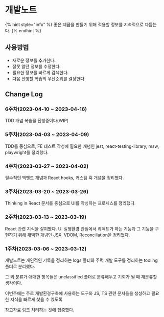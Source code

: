 # 개발노트

{% hint style="info" %}
좋은 제품을 만들기 위해 적용할 정보를 지속적으로 다듬는다.
{% endhint %}

## 사용방법

- 새로운 정보를 추가한다.
- 잘못 알던 정보를 수정한다.
- 필요한 정보를 빠르게 검색한다.
- 다음 진행할 학습의 우선순위를 결정한다.

## Change Log

### 6주차(2023-04-10 ~ 2023-04-16)

TDD 개념 복습을 진행중이다(WIP)

### 5주차(2023-04-03 ~ 2023-04-09)

TDD를 중심으로, FE 테스트 작성에 필요한 개념인 jest, react-testing-library, msw, playwright를 정리했다.

### 4주차(2023-03-27 ~ 2023-04-02)

필수적인 백엔드 개념과 React hooks, 커스텀 훅 개념을 정리했다.

### 3주차(2023-03-20 ~ 2023-03-26)

Thinking in React 문서를 중심으로 UI를 작성하는 프로세스를 정리했다.

### 2주차(2023-03-13 ~ 2023-03-19)

React 관련 지식을 살펴봤다. UI 실행환경 관점에서 리액트가 하는 기능과 그 기능을 구현하기 위해 채택한 개념인 JSX, VDOM, Reconciliation을 정리했다.

### 1주차(2023-03-06 ~ 2023-03-12)

개발노트는 개인적인 기록을 정리하는 logs 폴더와 주력 개발 도구를 정리하는 tooling 폴더로 분리했다.

그 외 분류가 애매한 항목들은 unclassified 폴더로 분류해두고 기회가 될 때 재분류할 생각이다.

이번주에는 주로 개발환경구축에 사용하는 도구와 JS, TS 관련 문서들을 생성하고 필요한 지식을 빠르게 찾을 수 있도록

참고자료 링크 처리하는 것에 집중했다.
